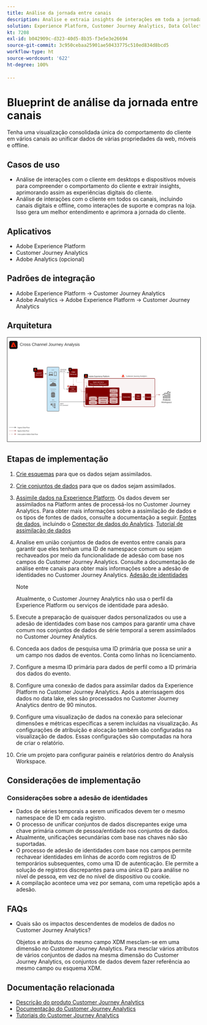 ```yaml
---
title: Análise da jornada entre canais
description: Analise e extraia insights de interações em toda a jornada do cliente.
solution: Experience Platform, Customer Journey Analytics, Data Collection
kt: 7208
exl-id: b042909c-d323-40d5-8b35-f3e5e3e26694
source-git-commit: 3c950cebaa25901ae50433775c510ed834d8bcd5
workflow-type: ht
source-wordcount: '622'
ht-degree: 100%

---
```


# Blueprint de análise da jornada entre canais

Tenha uma visualização consolidada única do comportamento do cliente em vários canais ao unificar dados de várias propriedades da web, móveis e offline.

## Casos de uso

* Análise de interações com o cliente em desktops e dispositivos móveis para compreender o comportamento do cliente e extrair insights, aprimorando assim as experiências digitais do cliente.
* Análise de interações com o cliente em todos os canais, incluindo canais digitais e offline, como interações de suporte e compras na loja. Isso gera um melhor entendimento e aprimora a jornada do cliente. 

## Aplicativos

* Adobe Experience Platform
* Customer Journey Analytics
* Adobe Analytics (opcional)

## Padrões de integração

* Adobe Experience Platform → Customer Journey Analytics
* Adobe Analytics → Adobe Experience Platform → Customer Journey Analytics

## Arquitetura

<img src="assets/CJA.svg" alt="Blueprint de arquitetura de referência para o Customer Journey Analytics" style="border:1px solid #4a4a4a" />

## Etapas de implementação

1. [Crie esquemas](https://experienceleague.adobe.com/?recommended=ExperiencePlatform-D-1-2021.1.xdm) para que os dados sejam assimilados.
1. [Crie conjuntos de dados](https://experienceleague.adobe.com/docs/platform-learn/tutorials/data-ingestion/create-datasets-and-ingest-data.html?lang=pt-BR) para que os dados sejam assimilados.
1. [Assimile dados na Experience Platform](https://experienceleague.adobe.com/?recommended=ExperiencePlatform-D-1-2020.1.dataingestion&amp;lang=pt-BR).
Os dados devem ser assimilados na Platform antes de processá-los no Customer Journey Analytics. Para obter mais informações sobre a assimilação de dados e os tipos de fontes de dados, consulte a documentação a seguir. [Fontes de dados,](https://experienceleague.adobe.com/docs/experience-platform/sources/home.html?lang=pt-BR) incluindo o [Conector de dados do Analytics](https://experienceleague.adobe.com/docs/experience-platform/sources/connectors/adobe-applications/analytics.html?lang=pt-BR). [Tutorial de assimilação de dados](https://experienceleague.adobe.com/?recommended=ExperiencePlatform-D-1-2020.1.dataingestion&amp;lang=pt-BR)
1. Analise em união conjuntos de dados de eventos entre canais para garantir que eles tenham uma ID de namespace comum ou sejam rechaveados por meio da funcionalidade de adesão com base nos campos do Customer Journey Analytics. Consulte a documentação de análise entre canais para obter mais informações sobre a adesão de identidades no Customer Journey Analytics. [Adesão de identidades](https://experienceleague.adobe.com/docs/analytics-platform/using/cja-connections/cca/overview.html?lang=pt-BR)

   >[!NOTE]
   >
   >Atualmente, o Customer Journey Analytics não usa o perfil da Experience Platform ou serviços de identidade para adesão.

1. Execute a preparação de quaisquer dados personalizados ou use a adesão de identidades com base nos campos para garantir uma chave comum nos conjuntos de dados de série temporal a serem assimilados no Customer Journey Analytics.
1. Conceda aos dados de pesquisa uma ID primária que possa se unir a um campo nos dados de eventos. Conta como linhas no licenciamento.
1. Configure a mesma ID primária para dados de perfil como a ID primária dos dados do evento.
1. Configure uma conexão de dados para assimilar dados da Experience Platform no Customer Journey Analytics. Após a aterrissagem dos dados no data lake, eles são processados no Customer Journey Analytics dentro de 90 minutos.
1. Configure uma visualização de dados na conexão para selecionar dimensões e métricas específicas a serem incluídas na visualização. As configurações de atribuição e alocação também são configuradas na visualização de dados. Essas configurações são computadas na hora de criar o relatório.
1. Crie um projeto para configurar painéis e relatórios dentro do Analysis Workspace.

## Considerações de implementação

### Considerações sobre a adesão de identidades

* Dados de séries temporais a serem unificados devem ter o mesmo namespace de ID em cada registro.
* O processo de unificar conjuntos de dados discrepantes exige uma chave primária comum de pessoa/entidade nos conjuntos de dados.
* Atualmente, unificações secundárias com base nas chaves não são suportadas.
* O processo de adesão de identidades com base nos campos permite rechavear identidades em linhas de acordo com registros de ID temporários subsequentes, como uma ID de autenticação. Ele permite a solução de registros discrepantes para uma única ID para análise no nível de pessoa, em vez de no nível de dispositivo ou cookie.
* A compilação acontece uma vez por semana, com uma repetição após a adesão.

## FAQs

* Quais são os impactos descendentes de modelos de dados no Customer Journey Analytics?

   Objetos e atributos do mesmo campo XDM mesclam-se em uma dimensão no Customer Journey Analytics. Para mesclar vários atributos de vários conjuntos de dados na mesma dimensão do Customer Journey Analytics, os conjuntos de dados devem fazer referência ao mesmo campo ou esquema XDM.

## Documentação relacionada

* [Descrição do produto Customer Journey Analytics](https://helpx.adobe.com/br/legal/product-descriptions/customer-journey-analytics.html)
* [Documentação do Customer Journey Analytics](https://experienceleague.adobe.com/docs/customer-journey-analytics.html?lang=pt-BR)
* [Tutoriais do Customer Journey Analytics](https://experienceleague.adobe.com/docs/customer-journey-analytics-learn/tutorials/overview.html?lang=pt-BR)
